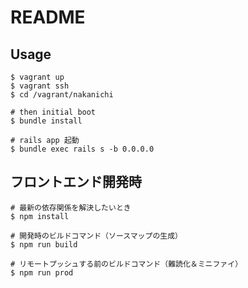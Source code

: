 # README

## Usage

```
$ vagrant up
$ vagrant ssh
$ cd /vagrant/nakanichi

# then initial boot
$ bundle install

# rails app 起動
$ bundle exec rails s -b 0.0.0.0
```

## フロントエンド開発時

```
# 最新の依存関係を解決したいとき
$ npm install

# 開発時のビルドコマンド（ソースマップの生成）
$ npm run build

# リモートプッシュする前のビルドコマンド（難読化＆ミニファイ）
$ npm run prod
```
